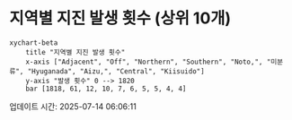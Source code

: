 # 지역별 지진 발생 횟수 (상위 10개)

```mermaid
xychart-beta
    title "지역별 지진 발생 횟수"
    x-axis ["Adjacent", "Off", "Northern", "Southern", "Noto,", "미분류", "Hyuganada", "Aizu,", "Central", "Kiisuido"]
    y-axis "발생 횟수" 0 --> 1820
    bar [1818, 61, 12, 10, 7, 6, 5, 5, 4, 4]
```

업데이트 시간: 2025-07-14 06:06:11
